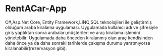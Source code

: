 # RentACar-App
C#,Asp.Net Core, Entity Framework,LINQ,SQL teknolojileri ile geliştirmiş olduğum araba kiralama uygulaması. Uygulamada kullanıcı adı ve şifresiyle giriş yaptıktan sonra arabaları,müşterileri ve araç kiralama işlemini yönetebilir. Uygulamada daha önceden kiralanmış olan araç kendisinden daha önce ya da daha sonraki tarihlerde çakışma durumu yaratmıyorsa kiralanabilir(rezervasyon gibi).
